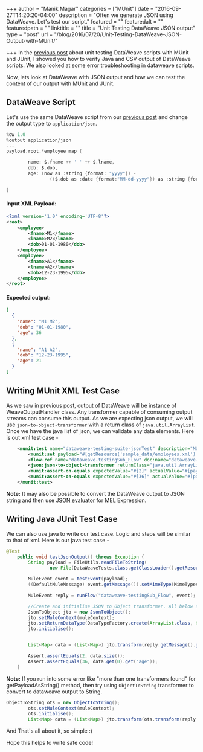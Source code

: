 +++
author = "Manik Magar"
categories = ["MUnit"]
date = "2016-09-27T14:20:20-04:00"
description = "Often we generate JSON using DataWeave. Let's test our script."
featured = ""
featuredalt = ""
featuredpath = ""
linktitle = ""
title = "Unit Testing DataWeave JSON output"
type = "post"
url = "/blog/2016/07/20/Unit-Testing-DataWeave-JSON-Output-with-MUnit/"

+++
In the [previous post](https://unittesters.com/blog/2016/07/20/Unit-Testing-Mule-DataWeave-Scripts-with-MUnit/) about unit testing DataWeave scripts with MUnit and JUnit, I showed you how to verify Java and CSV output of DataWeave scripts. We also looked at some error troubleshooting in dataweave scripts.

Now, lets look at DataWeave with JSON output and how we can test the content of our output with MUnit and JUnit.

## DataWeave Script

Let's use the same DataWeave script from our [previous post](https://unittesters.com/blog/2016/07/20/Unit-Testing-Mule-DataWeave-Scripts-with-MUnit/) and change the output type to `application/json`.

```scala
%dw 1.0
%output application/json
---
payload.root.*employee map {

		name: $.fname ++ ' ' ++ $.lname,
		dob: $.dob,
		age: (now as :string {format: "yyyy"}) -  
				(($.dob as :date {format:"MM-dd-yyyy"}) as :string {format:"yyyy"})

}
```

#### Input XML Payload:

```xml
<?xml version='1.0' encoding='UTF-8'?>
<root>
	<employee>
		<fname>M1</fname>
		<lname>M2</lname>
		<dob>01-01-1980</dob>
	</employee>
	<employee>
		<fname>A1</fname>
		<lname>A2</lname>
		<dob>12-23-1995</dob>
	</employee>
</root>
```

#### Expected output:

```json
[
  {
    "name": "M1 M2",
    "dob": "01-01-1980",
    "age": 36
  },
  {
    "name": "A1 A2",
    "dob": "12-23-1995",
    "age": 21
  }
]
```

## Writing MUnit XML Test Case

As we saw in previous post, output of DataWeave will be instance of WeaveOutputHandler class. Any transformer capable of consuming output streams can consume this output. As we are expecting json output, we will use `json-to-object-transformer` with a return class of `java.util.ArrayList`. Once we have the java list of json, we can validate any data elements. Here is out xml test case -

```xml
    <munit:test name="dataweave-testing-suite-jsonTest" description="MUnit Test">
        <munit:set payload="#[getResource('sample_data/employees.xml').asStream()]" mimeType="application/xml" doc:name="Set Message"/>
        <flow-ref name="dataweave-testingSub_Flow" doc:name="dataweave-testingSub_Flow"/>
        <json:json-to-object-transformer returnClass="java.util.ArrayList" doc:name="JSON to Object"/>
        <munit:assert-on-equals expectedValue="#[2]" actualValue="#[payload.size()]" doc:name="Assert Equals"/>
        <munit:assert-on-equals expectedValue="#[36]" actualValue="#[payload[0].age]" doc:name="Assert Equals"/>
    </munit:test>
```

**Note:** It may also be possible to convert the DataWeave output to JSON string and then use [JSON evaluator](https://docs.mulesoft.com/mule-user-guide/v/3.7/non-mel-expressions-configuration-reference#expression-evaluator-reference) for MEL Expression.

## Writing Java JUnit Test Case

We can also use java to write our test case. Logic and steps will be similar to that of xml. Here is our java test case -

```java
@Test
	public void testJsonOutput() throws Exception {
		String payload = FileUtils.readFileToString(
				new File(DataWeaveTests.class.getClassLoader().getResource("sample_data/employees.xml").getPath()));

		MuleEvent event = testEvent(payload);
		((DefaultMuleMessage) event.getMessage()).setMimeType(MimeTypes.APPLICATION_XML);

		MuleEvent reply = runFlow("dataweave-testingSub_Flow", event);

		//Create and initialise JSON to Object transformer. All below steps are required.
		JsonToObject jto = new JsonToObject();
		jto.setMuleContext(muleContext);
		jto.setReturnDataType(DataTypeFactory.create(ArrayList.class, HashMap.class));
		jto.initialise();


		List<Map> data = (List<Map>) jto.transform(reply.getMessage().getPayloadAsString(), reply);

		Assert.assertEquals(2, data.size());
		Assert.assertEquals(36, data.get(0).get("age"));
	}
```
**Note:** If you run into some error like "more than one transformers found" for getPayloadAsString() method, then try using  `ObjectToString` transformer to convert to dataweave output to String.

```java
ObjectToString ots = new ObjectToString();
		ots.setMuleContext(muleContext);
		ots.initialise();
		List<Map> data = (List<Map>) jto.transform(ots.transform(reply.getMessage().getPayload()), reply);
```

And That's all about it, so simple :)

Hope this helps to write safe code!
